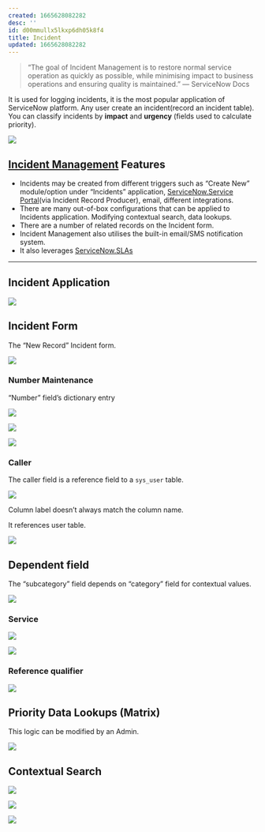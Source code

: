 ```yaml
---
created: 1665628082282
desc: ''
id: d00mmullx5lkxp6dh05k8f4
title: Incident
updated: 1665628082282
---
```

   
> “The goal of Incident Management is to restore normal service operation as quickly as possible, while minimising impact to business operations and ensuring quality is maintained.” — ServiceNow Docs   
   
It is used for logging incidents, it is the most popular application of ServiceNow platform. Any user create an incident(record an incident table). You can classify incidents by **impact** and **urgency** (fields used to calculate priority).   
   
![](https://res.cloudinary.com/zubayr/image/upload/v1665496173/wiki/cvltlxv7ym7wydpwft9w.png)   
   
## [Incident Management](../devlog/Incident%20Management.md) Features   
   
   
- Incidents may be created from different triggers such as “Create New” module/option under “Incidents” application, [ServiceNow.Service Portal](../devlog/ServiceNow.Service%20Portal.md)(via Incident Record Producer), email, different integrations.   
- There are many out-of-box configurations that can be applied to Incidents application. Modifying contextual search, data lookups.   
- There are a number of related records on the Incident form.   
- Incident Management also utilises the built-in email/SMS notification system.   
- It also leverages [ServiceNow.SLAs](../devlog/ServiceNow.SLAs.md)   
   
   
---   
   
## Incident Application   
   
![](https://res.cloudinary.com/zubayr/image/upload/v1665498370/wiki/x7bxtcm392dqbafmphht.png)   
   
## Incident Form   
   
The “New Record” Incident form.   
   
![](https://res.cloudinary.com/zubayr/image/upload/v1665498481/wiki/ty8cy8mywbdhy1k54xbh.png)   
   
### Number Maintenance   
   
“Number” field’s dictionary entry   
   
![](https://res.cloudinary.com/zubayr/image/upload/v1665499427/wiki/oeanuuevollrljydo2fq.png)   
   
![](https://res.cloudinary.com/zubayr/image/upload/v1665499602/wiki/xgkj03sevtaf1qfqpq47.png)   
   
![](https://res.cloudinary.com/zubayr/image/upload/v1665499620/wiki/humixm7al0nbzhpvv7im.png)   
   
### Caller   
   
The caller field is a reference field to a `sys_user` table.   
   
![](https://res.cloudinary.com/zubayr/image/upload/v1665500069/wiki/e6i9cwk2licriezfnq4r.png)   
   
Column label doesn’t always match the column name.   
   
It references user table.   
   
![](https://res.cloudinary.com/zubayr/image/upload/v1665500891/wiki/karhhykyqtyao0d2zic9.png)   
   
## Dependent field   
   
The “subcategory” field depends on “category” field for contextual values.   
   
![](https://res.cloudinary.com/zubayr/image/upload/v1665501117/wiki/eprohqrqbmytqlkzbufw.png)   
   
### Service   
   
![](https://res.cloudinary.com/zubayr/image/upload/v1665501410/wiki/nvzxjr1rir84sydwo2tq.png)   
   
![](https://res.cloudinary.com/zubayr/image/upload/v1665501580/wiki/dzfdfyjg8t0zxtctdqlh.png)   
   
### Reference qualifier   
   
![](https://res.cloudinary.com/zubayr/image/upload/v1665502182/wiki/oc60595d6ae2sox9w9zq.png)   
   
## Priority Data Lookups (Matrix)   
   
This logic can be modified by an Admin.   
   
![](https://res.cloudinary.com/zubayr/image/upload/v1665502631/wiki/meuyglzj0oyqnddopbgx.png)   
   
## Contextual Search   
   
![](https://res.cloudinary.com/zubayr/image/upload/v1665502836/wiki/zws3x71yxrahxhhyawgn.png)   
   
![](https://res.cloudinary.com/zubayr/image/upload/v1665502879/wiki/irqnyql0susxn0nafiug.png)   
   
![](https://res.cloudinary.com/zubayr/image/upload/v1665502964/wiki/tj3c2skfgddsob3i79mv.png)